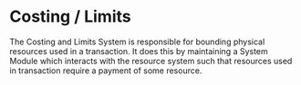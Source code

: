 # Costing / Limits

The Costing and Limits System is responsible for bounding physical resources used in a
transaction. It does this by maintaining a System Module which interacts with the resource
system such that resources used in transaction require a payment of some resource.